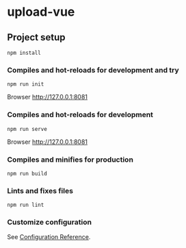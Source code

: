 # upload-vue

## Project setup
```
npm install
```

### Compiles and hot-reloads for development and try
```
npm run init
```
Browser http://127.0.0.1:8081

### Compiles and hot-reloads for development
```
npm run serve
```
Browser http://127.0.0.1:8081

### Compiles and minifies for production
```
npm run build
```

### Lints and fixes files
```
npm run lint
```

### Customize configuration
See [Configuration Reference](https://cli.vuejs.org/config/).
